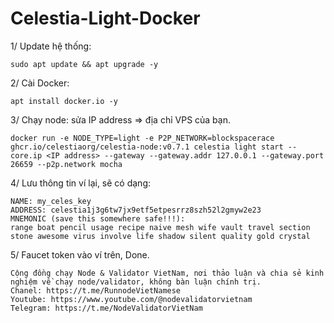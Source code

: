# Celestia-Light-Docker

1/ Update hệ thống:

    sudo apt update && apt upgrade -y
    
2/ Cài Docker:

    apt install docker.io -y
    
3/ Chạy node: sửa IP address => địa chỉ VPS của bạn.

    docker run -e NODE_TYPE=light -e P2P_NETWORK=blockspacerace ghcr.io/celestiaorg/celestia-node:v0.7.1 celestia light start --core.ip <IP address> --gateway --gateway.addr 127.0.0.1 --gateway.port 26659 --p2p.network mocha
    
4/ Lưu thông tin ví lại, sẽ có dạng:

    NAME: my_celes_key
    ADDRESS: celestia1j3g6tw7jx9etf5etpesrrz8szh52l2gmyw2e23
    MNEMONIC (save this somewhere safe!!!): 
    range boat pencil usage recipe naive mesh wife vault travel section stone awesome virus involve life shadow silent quality gold crystal
    
5/ Faucet token vào ví trên, Done.

    Cộng đồng chạy Node & Validator VietNam, nơi thảo luận và chia sẻ kinh nghiệm về chạy node/validator, không bàn luận chính trị.
    Chanel: https://t.me/RunnodeVietNamese
    Youtube: https://www.youtube.com/@nodevalidatorvietnam
    Telegram: https://t.me/NodeValidatorVietNam
